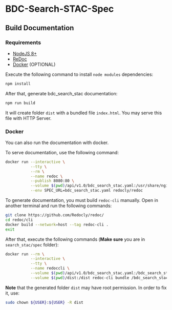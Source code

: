 # BDC-Search-STAC-Spec

## Build Documentation

### Requirements

- [NodeJS 8+](https://nodejs.org/en/)
- [ReDoc](https://github.com/Redocly/redoc)
- [Docker](https://docs.docker.com/get-started/) (OPTIONAL)

Execute the following command to install `node modules` dependencies:

```bash
npm install
```

After that, generate bdc_search_stac documentation:

```bash
npm run build
```

It will create folder `dist` with a bundled file `index.html`. You may serve this file with HTTP Server.

### Docker

You can also run the documentation with docker.

To serve documentation, use the following command:

```bash
docker run --interactive \
           --tty \
           --rm \
           --name redoc \
           --publish 8080:80 \
           --volume $(pwd)/api/v1.0/bdc_search_stac.yaml:/usr/share/nginx/html/bdc_search_stac.yaml \
           --env SPEC_URL=bdc_search_stac.yaml redocly/redoc
```

To generate documentation, you must build `redoc-cli` manually. Open in another terminal and run the following commands:

```bash
git clone https://github.com/Redocly/redoc/
cd redoc/cli
docker build --network=host --tag redoc-cli .
exit
```

After that, execute the following commands (**Make sure** you are in `search_stac/spec` folder):

```bash
docker run --rm \
           --interactive \
           --tty \
           --name redoccli \
           --volume $(pwd)/api/v1.0/bdc_search_stac.yaml:/bdc_search_stac.yaml \
           --volume $(pwd)/dist:/dist redoc-cli bundle /bdc_search_stac.yaml --output /dist/index.html
```

**Note** that the generated folder `dist` may have root permission. In order to fix it, use:

```bash
sudo chown ${USER}:${USER} -R dist
```
